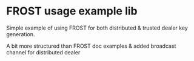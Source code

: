 # FROST usage example lib

Simple example of using FROST for both distributed & trusted dealer key generation.

A bit more structured than FROST doc examples & added broadcast channel for distributed dealer
